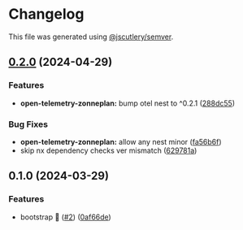 # Changelog

This file was generated using [@jscutlery/semver](https://github.com/jscutlery/semver).

## [0.2.0](https://github.com/zonneplan/open-telemetry-js/compare/open-telemetry-zonneplan-0.1.0...open-telemetry-zonneplan-0.2.0) (2024-04-29)


### Features

* **open-telemetry-zonneplan:** bump otel nest to ^0.2.1 ([288dc55](https://github.com/zonneplan/open-telemetry-js/commit/288dc55b65cffe24ae3dbc0c83e48ce45811bb98))


### Bug Fixes

* **open-telemetry-zonneplan:** allow any nest minor ([fa56b6f](https://github.com/zonneplan/open-telemetry-js/commit/fa56b6f0bcbc13240a39e2efc92b5a52b1236463))
* skip nx dependency checks ver mismatch ([629781a](https://github.com/zonneplan/open-telemetry-js/commit/629781a058fa86b891e66f2b3aecea2e41dc91a8))

## 0.1.0 (2024-03-29)

### Features

* bootstrap 🚀  ([#2](https://github.com/zonneplan/open-telemetry-js/issues/2)) ([0af66de](https://github.com/zonneplan/open-telemetry-js/commit/0af66de841a0ef27dcd6bc6246007fef809f6228))
